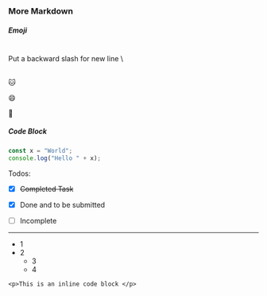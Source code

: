 
### More Markdown

##### Emoji
\
Put a backward slash for new line
\

\
:cat:

:smile:

:bear:

##### Code Block

```Javascript
const x = "World";
console.log("Hello " + x);
```

Todos:
- [x] ~~Completed Task~~
* [x] Done and to be submitted
- [ ] Incomplete

---

* 1
* 2
  * 3
  * 4

`<p>This is an inline code block </p>`
